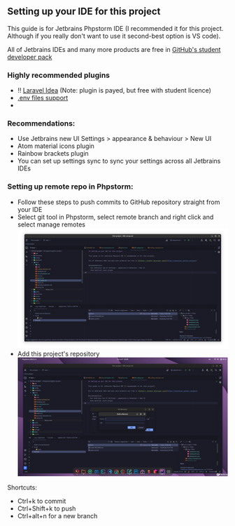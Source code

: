 ## Setting up your IDE for this project

This guide is for Jetbrains Phpstorm IDE (I recommended it for this project. Although if you really don't want to use it second-best option is VS code).

All of Jetbrains IDEs and many more products are free in [GitHub's student developer pack](https://education.github.com/pack)

### Highly recommended plugins
- !! [Laravel Idea](https://plugins.jetbrains.com/plugin/13441-laravel-idea) (Note: plugin is payed, but free with student licence)
- [.env files support](https://plugins.jetbrains.com/plugin/9525--env-files-support)
- 

### Recommendations:
- Use Jetbrains new UI Settings > appearance & behaviour > New UI
- Atom material icons plugin
- Rainbow brackets plugin
- You can set up settings sync to sync your settings across all Jetbrains IDEs

### Setting up remote repo in Phpstorm:
- Follow these steps to push commits to GitHub repository straight from your IDE
- Select git tool in Phpstorm, select remote branch and right click and select manage remotes
![remote1](img/remote1.png)
- Add this project's repository
![remote2](img/remote2.png)

Shortcuts:
- Ctrl+k to commit
- Ctrl+Shift+k to push
- Ctrl+alt+n for a new branch
